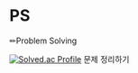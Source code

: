 # PS
✏Problem Solving

[![Solved.ac Profile](http://mazassumnida.wtf/api/v2/generate_badge?boj=koaster)](https://solved.ac/koaster/)
문제 정리하기
